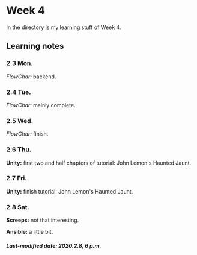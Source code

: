 # Week 4

In the directory is my learning stuff of Week 4.

## Learning notes

### 2.3 Mon.

*FlowChar:* backend.

### 2.4 Tue.

*FlowChar:* mainly complete.

### 2.5 Wed.

*FlowChar:* finish.

### 2.6 Thu.

**Unity:** first two and half chapters of tutorial: John Lemon's Haunted Jaunt.

### 2.7 Fri.

**Unity:** finish tutorial: John Lemon's Haunted Jaunt.

### 2.8 Sat.

**Screeps:** not that interesting.

**Ansible:** a little bit.

##### Last-modified date: 2020.2.8, 6 p.m.